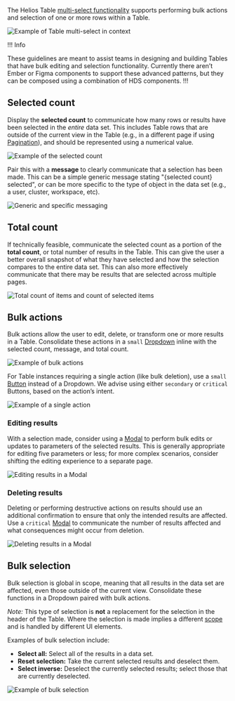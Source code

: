 The Helios Table [multi-select functionality](/components/table#multi-select) supports performing bulk actions and selection of one or more rows within a Table.

![Example of Table multi-select in context](/assets/patterns/table-multi-select/multi-select-preview-image.png)

!!! Info

These guidelines are meant to assist teams in designing and building Tables that have bulk editing and selection functionality. Currently there aren’t Ember or Figma components to support these advanced patterns, but they can be composed using a combination of HDS components.
!!!

## Selected count

Display the **selected count** to communicate how many rows or results have been selected in the _entire_ data set. This includes Table rows that are outside of the current view in the Table (e.g., in a different page if using [Pagination](/components/pagination)), and should be represented using a numerical value.

![Example of the selected count](/assets/patterns/table-multi-select/selected-count.png)

Pair this with a **message** to clearly communicate that a selection has been made. This can be a simple generic message stating "{selected count} selected", or can be more specific to the type of object in the data set (e.g., a user, cluster, workspace, etc).

![Generic and specific messaging](/assets/patterns/table-multi-select/types-of-messages.png)

## Total count

If technically feasible, communicate the selected count as a portion of the **total count**, or total number of results in the Table. This can give the user a better overall snapshot of what they have selected and how the selection compares to the entire data set. This can also more effectively communicate that there may be results that are selected across multiple pages.

![Total count of items and count of selected items](/assets/patterns/table-multi-select/total-count-selected-count.png)

## Bulk actions

Bulk actions allow the user to edit, delete, or transform one or more results in a Table. Consolidate these actions in a `small` [Dropdown](/components/dropdown) inline with the selected count, message, and total count.

![Example of bulk actions](/assets/patterns/table-multi-select/bulk-actions.png)

For Table instances requiring a single action (like bulk deletion), use a `small` [Button](/components/button) instead of a Dropdown. We advise using either `secondary` or `critical` Buttons, based on the action’s intent.

![Example of a single action](/assets/patterns/table-multi-select/single-action.png)

### Editing results

With a selection made, consider using a [Modal](/components/modal) to perform bulk edits or updates to parameters of the selected results. This is generally appropriate for editing five parameters or less; for more complex scenarios, consider shifting the editing experience to a separate page.

![Editing results in a Modal](/assets/patterns/table-multi-select/multi-select-edit-modal.png)

### Deleting results

Deleting or performing destructive actions on results should use an additional confirmation to ensure that only the intended results are affected. Use a `critical` [Modal](/components/modal) to communicate the number of results affected and what consequences might occur from deletion.

![Deleting results in a Modal](/assets/patterns/table-multi-select/multi-select-delete-modal.png)

## Bulk selection

Bulk selection is global in scope, meaning that all results in the data set are affected, even those outside of the current view. Consolidate these functions in a Dropdown paired with bulk actions.

_Note:_ This type of selection is **not** a replacement for the selection in the header of the Table. Where the selection is made implies a different [scope](/patterns/table-multi-select?tab=interaction%20concepts#selection-scope) and is handled by different UI elements.

Examples of bulk selection include:

- **Select all:** Select all of the results in a data set.
- **Reset selection:** Take the current selected results and deselect them.
- **Select inverse:** Deselect the currently selected results; select those that are currently deselected.

![Example of bulk selection](/assets/patterns/table-multi-select/bulk-selection.png)


